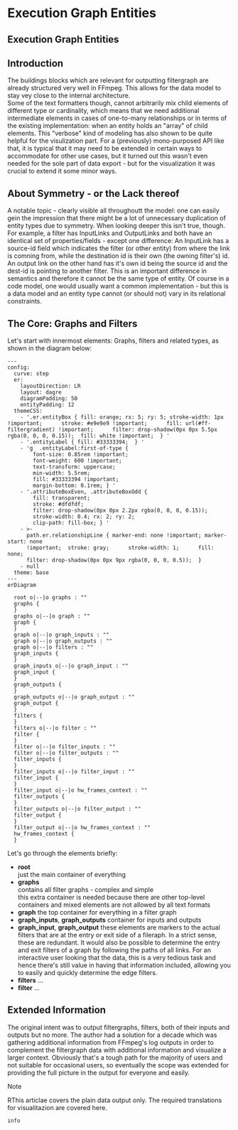 # Execution Graph Entities

## Execution Graph Entities


## Introduction

The buildings blocks which are relevant for outputting filtergraph are  already structured very well in FFmpeg. This allows for the data model to stay vey close to the internal architecture.    
Some of the text formatters though, cannot arbitrarily mix child elements of different type or cardinality, which means that we need additional intermediate elements in cases of one-to-many relationships or in terms of the existing implementation: when an entity holds an "array" of child elements. This "verbose" kind of modeling has also shown to be quite helpful for the visulization part. 
For a (previously) mono-purposed API like that, it is typical that it may need to be extended in certain ways to accommodate for other use cases, but it turned out this wasn't even needed for the sole part of data export - but for the visualization it was crucial to extend it some minor ways.


## About Symmetry - or the Lack thereof

A notable topic - clearly visible all throughoutt the model: one can easily gein the impression that there might be a lot of unnecessary duplication of entity types due to symmetry. When looking deeper this isn't true, though.
For example, a filter has InputLinks and OutputLinks and both have an identical set of properties/fields - except one difference: An InputLink has a source-id field which indicates the filter (or other entity) from where the link is comning from, while the destination id is their own (the owning filter's) id. An output link on the other hand has it's own id being the source id and the dest-id is pointing to another filter. This is an important difference in semantics and therefore it cannot be the same type of entity. Of course in a code model, one would usually want a common implementation - but this is a data model and an entity type cannot (or should not) vary in its relational constraints.



## The Core: Graphs and Filters

Let's start with innermost elements: Graphs, filters and related types, as shown in the diagram below:

```mermaid
---
config:
  curve: step
  er:
    layoutDirection: LR
    layout: dagre
    diagramPadding: 50
    entityPadding: 12
  themeCSS:
    - '.er.entityBox { fill: orange; rx: 5; ry: 5; stroke-width: 1px !important;      stroke: #e9e9e9 !important;      fill: url(#ff-filtergradient) !important;      filter: drop-shadow(0px 0px 5.5px rgba(0, 0, 0, 0.15));  fill: white !important;  } '
    - '.entityLabel { fill: #33333394;  } '
    - 'g  .entityLabel:first-of-type {
        font-size: 0.85rem !important;   
        font-weight: 600 !important;   
        text-transform: uppercase;
        min-width: 5.5rem;
        fill: #33333394 !important; 
        margin-bottom: 0.1rem; } '
    - '.attributeBoxEven, .attributeBoxOdd {
        fill: transparent; 
        stroke: #dfdfdf;
        filter: drop-shadow(0px 0px 2.2px rgba(0, 0, 0, 0.15));
        stroke-width: 0.4; rx: 2; ry: 2;
        clip-path: fill-box; } '
    - >-
      path.er.relationshipLine { marker-end: none !important; marker-start: none
      !important;  stroke: gray;      stroke-width: 1;      fill: none;     
      filter: drop-shadow(0px 0px 9px rgba(0, 0, 0, 0.5));  } 
    - null
  theme: base
---
erDiagram

  root o|--|o graphs : ""
  graphs {
  }
  graphs o|--|o graph : ""
  graph {
  }
  graph o|--|o graph_inputs : ""
  graph o|--|o graph_outputs : ""
  graph o|--|o filters : ""
  graph_inputs {
  }
  graph_inputs o|--|o graph_input : ""
  graph_input {
  }
  graph_outputs {
  }
  graph_outputs o|--|o graph_output : ""
  graph_output {
  }
  filters {
  }
  filters o|--|o filter : ""
  filter {
  }
  filter o|--|o filter_inputs : ""
  filter o|--|o filter_outputs : ""
  filter_inputs {
  }
  filter_inputs o|--|o filter_input : ""
  filter_input {
  }
  filter_input o|--|o hw_frames_context : ""
  filter_outputs {
  }
  filter_outputs o|--|o filter_output : ""
  filter_output {
  }
  filter_output o|--|o hw_frames_context : ""
  hw_frames_context {
  }
```

Let's go through the elements briefly:

- **root**  
  just the main container of everything
- **graphs**  
  contains all filter graphs - complex and simple  
  this extra container is needed because there are other top-level containers and mixed elements are not allowed by all text formats
- **graph**
  the top container for everything in a filter graph
- **graph_inputs**, **graph_outputs**
  container for inputs and outputs
- **graph_input**, **graph_output**
  these elements are markers to the actual filters that are at the entry or exit side of a fileraph.
  In a strict sense, these are redundant. It would also be possible to determine the entry and exit filters of a graph by following the paths of all links. For an interactive user looking that the data, this is a very tedious task and hence there's still  value in having that information included, allowing you to easily and quickly determine the edge filters.
- **filters**
  ...
- **filter**
  ...


## Extended Information

The original intent was to output filtergraphs, filters, both of their inputs and outputs but no more. The author had a solution for a decade which was gathering additional information from FFmpeg's log outputs in order to complement the filtergraph data with additional information and visualize a larger context. Obviously that's a tough path for the majority of users and not suitable for occasional users, so eventually the scope was extended for providing the full picture in the output for everyone and easily.



> [!NOTE]  
> RThis articlae covers the plain data output only. The required translations for visualitazion are covered here.



```mermaid
info

```
